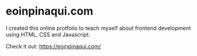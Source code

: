 # eoinpinaqui.com

I created this online protfolio to teach myself about frontend development using HTML, CSS and Javascript.

Check it out: https://eoinpinaqui.com/

